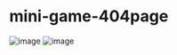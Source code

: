 ﻿# mini-game-404page
![image](https://github.com/user-attachments/assets/52ee81fb-47ae-48a9-a0ed-77655746ab64)
![image](https://github.com/user-attachments/assets/ca811990-c8dd-45c7-b98d-d7ad46e17239)
